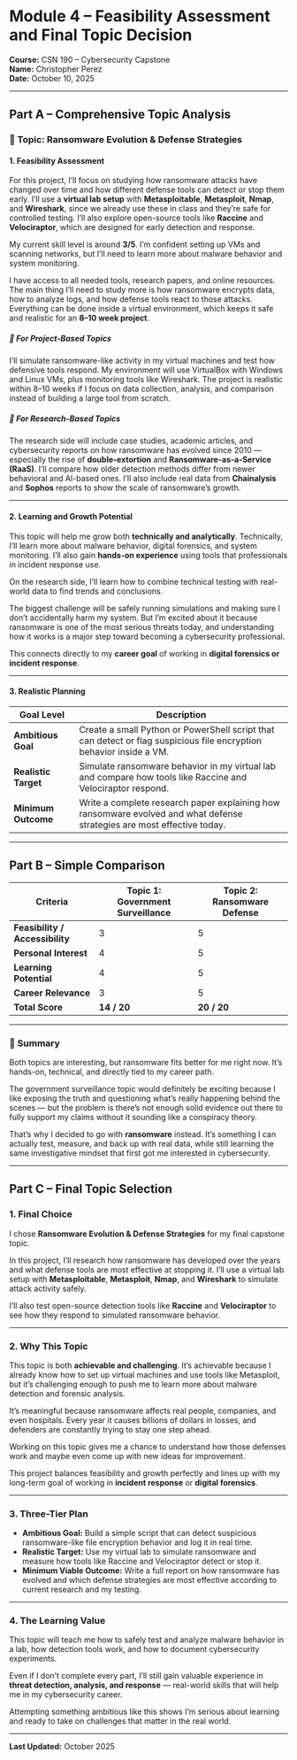 # Module 4 – Feasibility Assessment and Final Topic Decision  

**Course:** CSN 190 – Cybersecurity Capstone  
**Name:** Christopher Perez  
**Date:** October 10, 2025  

---

## Part A – Comprehensive Topic Analysis  

### 🧩 Topic: Ransomware Evolution & Defense Strategies  

#### 1. Feasibility Assessment  
For this project, I’ll focus on studying how ransomware attacks have changed over time and how different defense tools can detect or stop them early. I’ll use a **virtual lab setup** with **Metasploitable**, **Metasploit**, **Nmap**, and **Wireshark**, since we already use these in class and they’re safe for controlled testing. I’ll also explore open-source tools like **Raccine** and **Velociraptor**, which are designed for early detection and response.  

My current skill level is around **3/5**. I’m confident setting up VMs and scanning networks, but I’ll need to learn more about malware behavior and system monitoring.  

I have access to all needed tools, research papers, and online resources. The main thing I’ll need to study more is how ransomware encrypts data, how to analyze logs, and how defense tools react to those attacks. Everything can be done inside a virtual environment, which keeps it safe and realistic for an **8–10 week project**.  

##### 🔹 For Project-Based Topics  
I’ll simulate ransomware-like activity in my virtual machines and test how defensive tools respond. My environment will use VirtualBox with Windows and Linux VMs, plus monitoring tools like Wireshark. The project is realistic within 8–10 weeks if I focus on data collection, analysis, and comparison instead of building a large tool from scratch.  

##### 🔹 For Research-Based Topics  
The research side will include case studies, academic articles, and cybersecurity reports on how ransomware has evolved since 2010 — especially the rise of **double-extortion** and **Ransomware-as-a-Service (RaaS)**. I’ll compare how older detection methods differ from newer behavioral and AI-based ones. I’ll also include real data from **Chainalysis** and **Sophos** reports to show the scale of ransomware’s growth.  

---

#### 2. Learning and Growth Potential  
This topic will help me grow both **technically and analytically**. Technically, I’ll learn more about malware behavior, digital forensics, and system monitoring. I’ll also gain **hands-on experience** using tools that professionals in incident response use.  

On the research side, I’ll learn how to combine technical testing with real-world data to find trends and conclusions.  

The biggest challenge will be safely running simulations and making sure I don’t accidentally harm my system. But I’m excited about it because ransomware is one of the most serious threats today, and understanding how it works is a major step toward becoming a cybersecurity professional.  

This connects directly to my **career goal** of working in **digital forensics or incident response**.  

---

#### 3. Realistic Planning  

| **Goal Level** | **Description** |
|-----------------|-----------------|
| **Ambitious Goal** | Create a small Python or PowerShell script that can detect or flag suspicious file encryption behavior inside a VM. |
| **Realistic Target** | Simulate ransomware behavior in my virtual lab and compare how tools like Raccine and Velociraptor respond. |
| **Minimum Outcome** | Write a complete research paper explaining how ransomware evolved and what defense strategies are most effective today. |

---

## Part B – Simple Comparison  

| **Criteria** | **Topic 1: Government Surveillance** | **Topic 2: Ransomware Defense** |
|---------------|--------------------------------------|----------------------------------|
| **Feasibility / Accessibility** | 3 | 5 |
| **Personal Interest** | 4 | 5 |
| **Learning Potential** | 4 | 5 |
| **Career Relevance** | 3 | 5 |
| **Total Score** | **14 / 20** | **20 / 20** |

---

### 🧠 Summary  
Both topics are interesting, but ransomware fits better for me right now. It’s hands-on, technical, and directly tied to my career path.  

The government surveillance topic would definitely be exciting because I like exposing the truth and questioning what’s really happening behind the scenes — but the problem is there’s not enough solid evidence out there to fully support my claims without it sounding like a conspiracy theory.  

That’s why I decided to go with **ransomware** instead. It’s something I can actually test, measure, and back up with real data, while still learning the same investigative mindset that first got me interested in cybersecurity.  

---

## Part C – Final Topic Selection  

### 1. Final Choice  
I chose **Ransomware Evolution & Defense Strategies** for my final capstone topic.  

In this project, I’ll research how ransomware has developed over the years and what defense tools are most effective at stopping it. I’ll use a virtual lab setup with **Metasploitable**, **Metasploit**, **Nmap**, and **Wireshark** to simulate attack activity safely.  

I’ll also test open-source detection tools like **Raccine** and **Velociraptor** to see how they respond to simulated ransomware behavior.  

---

### 2. Why This Topic  
This topic is both **achievable and challenging**. It’s achievable because I already know how to set up virtual machines and use tools like Metasploit, but it’s challenging enough to push me to learn more about malware detection and forensic analysis.  

It’s meaningful because ransomware affects real people, companies, and even hospitals. Every year it causes billions of dollars in losses, and defenders are constantly trying to stay one step ahead.  

Working on this topic gives me a chance to understand how those defenses work and maybe even come up with new ideas for improvement.  

This project balances feasibility and growth perfectly and lines up with my long-term goal of working in **incident response** or **digital forensics**.  

---

### 3. Three-Tier Plan  

- **Ambitious Goal:** Build a simple script that can detect suspicious ransomware-like file encryption behavior and log it in real time.  
- **Realistic Target:** Use my virtual lab to simulate ransomware and measure how tools like Raccine and Velociraptor detect or stop it.  
- **Minimum Viable Outcome:** Write a full report on how ransomware has evolved and which defense strategies are most effective according to current research and my testing.  

---

### 4. The Learning Value  
This topic will teach me how to safely test and analyze malware behavior in a lab, how detection tools work, and how to document cybersecurity experiments.  

Even if I don’t complete every part, I’ll still gain valuable experience in **threat detection, analysis, and response** — real-world skills that will help me in my cybersecurity career.  

Attempting something ambitious like this shows I’m serious about learning and ready to take on challenges that matter in the real world.  

---

**Last Updated:** October 2025
